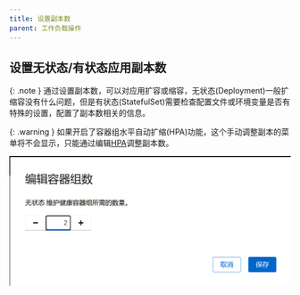 ```yaml
---
title: 设置副本数
parent: 工作负载操作
---
```


## 设置无状态/有状态应用副本数

{: .note }
通过设置副本数，可以对应用扩容或缩容，无状态(Deployment)一般扩缩容没有什么问题，但是有状态(StatefulSet)需要检查配置文件或环境变量是否有特殊的设置，配置了副本数相关的信息。

{: .warning }
如果开启了容器组水平自动扩缩(HPA)功能，这个手动调整副本的菜单将不会显示，只能通过编辑[HPA](../hpa)调整副本数。

![](imgs/img.png)

